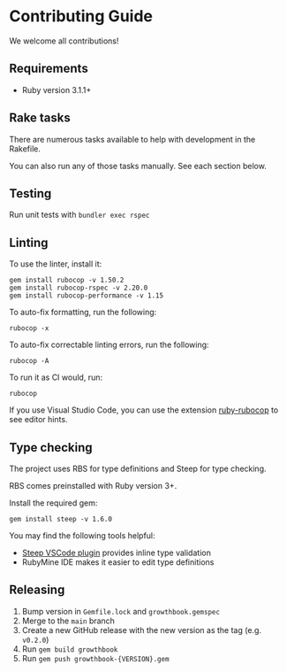 # Contributing Guide

We welcome all contributions!

## Requirements

-   Ruby version 3.1.1+

## Rake tasks

There are numerous tasks available to help with development in the Rakefile.

You can also run any of those tasks manually. See each section below.

## Testing

Run unit tests with `bundler exec rspec`

## Linting

To use the linter, install it:

    gem install rubocop -v 1.50.2
    gem install rubocop-rspec -v 2.20.0
    gem install rubocop-performance -v 1.15

To auto-fix formatting, run the following:

    rubocop -x

To auto-fix correctable linting errors, run the following:

    rubocop -A

To run it as CI would, run:

    rubocop

If you use Visual Studio Code, you can use the extension [ruby-rubocop](https://marketplace.visualstudio.com/items?itemName=misogi.ruby-rubocop) to see editor hints.

## Type checking

The project uses RBS for type definitions and Steep for type checking.

RBS comes preinstalled with Ruby version 3+.

Install the required gem:

    gem install steep -v 1.6.0

You may find the following tools helpful:

-   [Steep VSCode plugin](https://github.com/soutaro/steep-vscode) provides inline type validation
-   RubyMine IDE makes it easier to edit type definitions

## Releasing

1. Bump version in `Gemfile.lock` and `growthbook.gemspec`
2. Merge to the `main` branch
3. Create a new GitHub release with the new version as the tag (e.g. `v0.2.0`)
4. Run `gem build growthbook`
5. Run `gem push growthbook-{VERSION}.gem`
